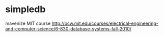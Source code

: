 # simpledb
mavenize MIT course
http://ocw.mit.edu/courses/electrical-engineering-and-computer-science/6-830-database-systems-fall-2010/
